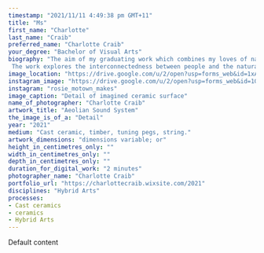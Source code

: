 ```yaml
---
timestamp: "2021/11/11 4:49:38 pm GMT+11"
title: "Ms"
first_name: "Charlotte"
last_name: "Craib"
preferred_name: "Charlotte Craib"
your_degree: "Bachelor of Visual Arts"
biography: "The aim of my graduating work which combines my loves of nature and of music was to explore ways that an artwork could be activated by the environment to create sound. The objects which employ the mechanism of an Aeolian Harp, a bygone musical instrument, are designed for outdoor installation and are activated by the wind to produce gentle harmonic frequencies. The listener is invited to embrace these unpredictable sounds in combination with the naturally occurring soundscape of wind, birds and insects. 
 The work explores the interconnectedness between people and the natural environment. By offering this multi sensorial work, installed within the Mount Majura Nature Reserve, I hope to encourage the viewer to consider this interconnection and to reflect upon our responsibility to preserve and protect our natural spaces and the creatures that reside within them. Due to the current Covid restrictions, the work has been documented using film and audio to recreate the intended ambiance of the outdoor experience."
image_location: "https://drive.google.com/u/2/open?usp=forms_web&id=1xAVimPYL619jn_tAoGmSFm3pSlWj-ryg"
instagram_image: "https://drive.google.com/u/2/open?usp=forms_web&id=1GG7P7X2qNQtUaBUXbB0FPMUxNJEKDhKU"
instagram: "rosie_motown_makes"
image_caption: "Detail of imagined ceramic surface"
name_of_photographer: "Charlotte Craib"
artwork_title: "Aeolian Sound System"
the_image_is_of_a: "Detail"
year: "2021"
medium: "Cast ceramic, timber, tuning pegs, string."
artwork_dimensions: "dimensions variable; or"
height_in_centimetres_only: ""
width_in_centimetres_only: ""
depth_in_centimetres_only: ""
duration_for_digital_work: "2 minutes"
photographer_name: "Charlotte Craib"
portfolio_url: "https://charlottecraib.wixsite.com/2021"
disciplines: "Hybrid Arts"
processes:
- Cast ceramics
- ceramics
- Hybrid Arts
---
```


Default content